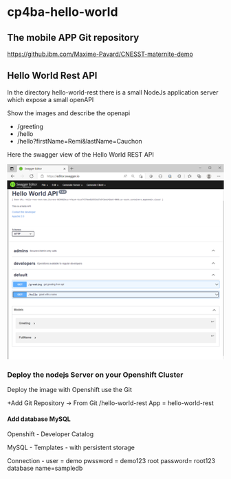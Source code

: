 ﻿# cp4ba-hello-world

## The mobile APP Git repository
https://github.ibm.com/Maxime-Pavard/CNESST-maternite-demo

## Hello World Rest API

In the directory hello-world-rest there is a small NodeJs application server which expose a small openAPI

  Show the images and describe the openapi
 *   /greeting
 *   /hello
 *   /hello?firstName=Remi&lastName=Cauchon

Here the swagger view of the Hello World REST API

![cp4ba-hello-world](images/hello-world-rest-swagger.PNG)

### Deploy the nodejs Server on your Openshift Cluster

Deploy the image with Openshift use the Git

+Add Git Repository  -> From Git    /hello-world-rest    App = hello-world-rest

#### Add database MySQL
Openshift - Developer Catalog

MySQL - Templates - with persistent storage

Connection - 
  user = demo 
  pwssword = demo123 
  root password= root123 
  database name=sampledb
